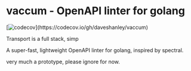 # vaccum - OpenAPI linter for golang
[![codecov](https://codecov.io/gh/daveshanley/vaccum/branch/main/graph/badge.svg?)](https://codecov.io/gh/daveshanley/vaccum)


Transport is a full stack, simp

A super-fast, lightweight OpenAPI linter for golang, inspired by spectral.

very much a prototype, please ignore for now.
